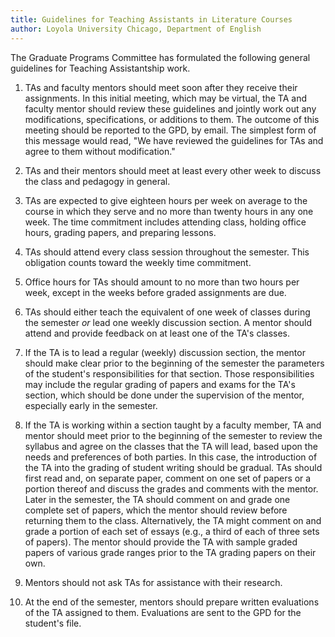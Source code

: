 ```yaml
---
title: Guidelines for Teaching Assistants in Literature Courses
author: Loyola University Chicago, Department of English
---
```


The Graduate Programs Committee has formulated the following general guidelines for Teaching Assistantship work.

1. TAs and faculty mentors should meet soon after they receive their assignments.
In this initial meeting, which may be virtual, the TA and faculty mentor should review these guidelines and jointly work out any modifications, specifications, or additions to them.
The outcome of this meeting should be reported to the GPD, by email.
The simplest form of this message would read, "We have reviewed the guidelines for TAs and agree to them without modification."

1. TAs and their mentors should meet at least every other week to discuss the class and pedagogy in general.

1. TAs are expected to give eighteen hours per week on average to the course in which they serve and no more than twenty hours in any one week.
The time commitment includes attending class, holding office hours, grading papers, and preparing lessons.

1. TAs should attend every class session throughout the semester.
This obligation counts toward the weekly time commitment.

1. Office hours for TAs should amount to no more than two hours per week, except in the weeks before graded assignments are due.

1. TAs should either teach the equivalent of one week of classes during the semester *or* lead one weekly discussion section.
A mentor should attend and provide feedback on at least one of the TA's classes.

1. If the TA is to lead a regular (weekly) discussion section, the mentor should make clear prior to the beginning of the semester the parameters of the student's responsibilities for that section.
Those responsibilities may include the regular grading of papers and exams for the TA's section, which should be done under the supervision of the mentor, especially early in the semester.

1. If the TA is working within a section taught by a faculty member, TA and mentor should meet prior to the beginning of the semester to review the syllabus and agree on the classes that the TA will lead, based upon the needs and preferences of both parties.
In this case, the introduction of the TA into the grading of student writing should be gradual.
TAs should first read and, on separate paper, comment on one set of papers or a portion thereof and discuss the grades and comments with the mentor.
Later in the semester, the TA should comment on and grade one complete set of papers, which the mentor should review before returning them to the class.
Alternatively, the TA might comment on and grade a portion of each set of essays (e.g., a third of each of three sets of papers).
The mentor should provide the TA with sample graded papers of various grade ranges prior to the TA grading papers on their own.

1. Mentors should not ask TAs for assistance with their research.

1. At the end of the semester, mentors should prepare written evaluations of the TA assigned to them.
Evaluations are sent to the GPD for the student's file.
